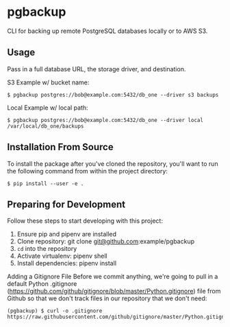 pgbackup
========

CLI for backing up remote PostgreSQL databases locally or to AWS S3.

## Usage
Pass in a full database URL, the storage driver, and destination.

S3 Example w/ bucket name:


```shell
$ pgbackup postgres://bob@example.com:5432/db_one --driver s3 backups
```
Local Example w/ local path:

```shell
$ pgbackup postgres://bob@example.com:5432/db_one --driver local /var/local/db_one/backups
```

## Installation From Source
To install the package after you've cloned the repository, you'll want to run the following command from within the project directory:

```shell
$ pip install --user -e .
```

## Preparing for Development
Follow these steps to start developing with this project:

1. Ensure pip and pipenv are installed
2. Clone repository: git clone git@github.com:example/pgbackup
3. `cd` into the repository
4. Activate virtualenv: pipenv shell
5. Install dependencies: pipenv install

Adding a Gitignore File
Before we commit anything, we're going to pull in a default Python .gitignore (https://github.com/github/gitignore/blob/master/Python.gitignore) file from Github so that we don't track files in our repository that we don't need:

```shell
(pgbackup) $ curl -o .gitignore https://raw.githubusercontent.com/github/gitignore/master/Python.gitignore
```